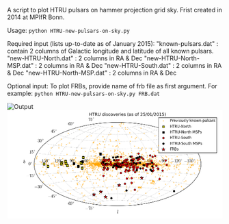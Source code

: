 A script to plot HTRU pulsars on hammer projection grid sky. Frist created in 2014 at MPIfR Bonn. 

Usage: `python HTRU-new-pulsars-on-sky.py`


Required input (lists up-to-date as of January 2015):
  "known-pulsars.dat"      : contain 2 columns of Galactic longitude and latitude of all known pulsars.
  "new-HTRU-North.dat"     : 2 columns in RA & Dec 
  "new-HTRU-North-MSP.dat" : 2 columns in RA & Dec
  "new-HTRU-South.dat"     : 2 columns in RA & Dec
  "new-HTRU-North-MSP.dat" : 2 columns in RA & Dec 
  
Optional input:
  To plot FRBs, provide name of frb file as first argument. For example:
  `python HTRU-new-pulsars-on-sky.py FRB.dat`

![Output](https://github.com/cherryng/Useful-plotting-scripts/blob/65694a25fb26611dc6baf8ad59589d5a5d9b2c26/HTRU-pulsars-on-sky/HTRU-new-pulsars-on-sky.png)
![picture](HTRU-new-pulsars-on-sky.png)

